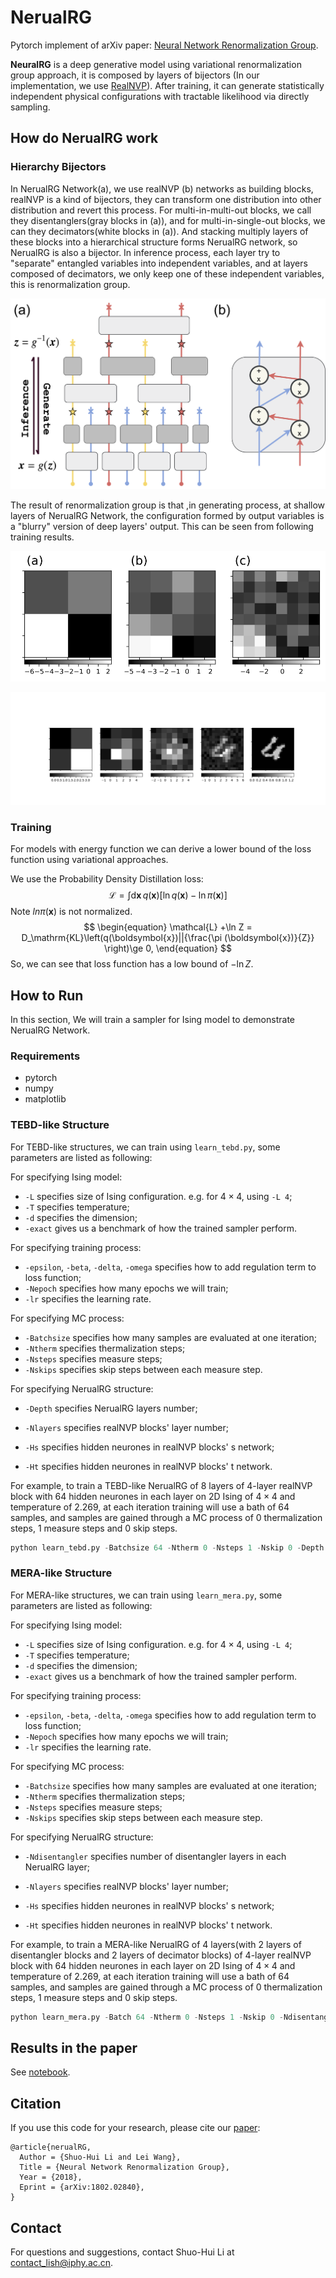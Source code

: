 

# NerualRG 

Pytorch implement of arXiv paper: [Neural Network Renormalization Group](https://arxiv.org/abs/1802.02840).

**NeuralRG** is a deep generative model using variational renormalization group approach, it is composed by layers of bijectors (In our implementation, we use [RealNVP](https://arxiv.org/abs/1605.08803)). After training, it can generate statistically independent physical configurations with tractable likelihood via directly sampling.

## How do NerualRG work

### Hierarchy Bijectors 

In NerualRG Network(a), we use realNVP (b) networks as building blocks, realNVP is a kind of bijectors, they can transform one distribution into other distribution and revert this process. For multi-in-multi-out blocks, we call they disentanglers(gray blocks in (a)), and for multi-in-single-out blocks, we can they decimators(white blocks in (a)). And stacking  multiply layers of these blocks into a hierarchical structure forms NerualRG network, so NerualRG is also a bijector. In inference process, each layer try to "separate" entangled variables into independent variables, and at layers composed of decimators, we only keep one of these independent variables, this is renormalization group.

![NerualRG Network](etc/Nflow.png)

The result of renormalization group is that ,in generating process, at shallow layers of NerualRG Network, the configuration formed by output variables is a "blurry" version of deep layers' output. This can be seen from following training results.

![2D Ising Configuration](etc/rg.png)

![MNIST](etc/mnist.png)

### Training

For models with energy function we can derive a lower bound of the loss function using variational approaches. 

We use the Probability Density Distillation loss:
$$
\begin{equation}
\mathcal{L} = \int \mathrm{d}{\boldsymbol{x}}\,  q(\boldsymbol{x}) \left[ \ln{q(\boldsymbol{x})} - \ln{{\pi} (\boldsymbol{x}) } \right]
\end{equation}
$$
Note $ln\pi(\boldsymbol{x})$ is not normalized.
$$
\begin{equation} 
 \mathcal{L} +\ln Z = D_\mathrm{KL}\left(q(\boldsymbol{x})||{\frac{\pi (\boldsymbol{x})}{Z}} \right)\ge 0, 
\end{equation}
$$
So, we can see that loss function has a low bound of $-\ln Z$.

## How to Run 

In this section, We will train a sampler for Ising model to demonstrate NerualRG Network.

### Requirements

* pytorch
* numpy
* matplotlib

### TEBD-like Structure

For TEBD-like structures, we can train using `learn_tebd.py`, some parameters are listed as following:

For specifying Ising model: 

* `-L` specifies size of Ising configuration. e.g. for $4\times4$, using `-L 4`;
* `-T` specifies temperature;
* `-d` specifies the dimension;
* `-exact` gives us a benchmark of how the trained sampler perform.

For specifying training process:

* `-epsilon`, `-beta`, `-delta`, `-omega` specifies how to add regulation term to loss function;
* `-Nepoch` specifies how many epochs we will train;
* `-lr` specifies the learning rate.

For specifying MC process:

* `-Batchsize` specifies how many samples are evaluated at one iteration;
* `-Ntherm` specifies thermalization steps;
* `-Nsteps` specifies measure steps;
* `-Nskips`  specifies skip steps between each measure step.

For specifying NerualRG structure:

* `-Depth` specifies NerualRG layers number;


* `-Nlayers` specifies realNVP blocks' layer number;
* `-Hs` specifies hidden neurones in realNVP blocks' s network;
* `-Ht` specifies hidden neurones in realNVP blocks' t network.




For example, to train a TEBD-like NerualRG of 8 layers of 4-layer realNVP block with 64 hidden neurones in each layer on 2D Ising of $4\times4$ and temperature of 2.269, at each iteration training will use a bath of 64 samples, and samples are gained through a MC process of 0 thermalization steps, 1 measure steps and 0 skip steps. 

```python
python learn_tebd.py -Batchsize 64 -Ntherm 0 -Nsteps 1 -Nskip 0 -Depth 8 -Nlayers 4 -Hs 64 -Ht 64 -target ising -T 2.269 -L 4 -d 2 -Nepoch 500 -lr 0.001 -train_model 
```

### MERA-like Structure

For MERA-like structures, we can train using `learn_mera.py`, some parameters are listed as following:

For specifying Ising model: 

- `-L` specifies size of Ising configuration. e.g. for $4\times4$, using `-L 4`;
- `-T` specifies temperature;
- `-d` specifies the dimension;
- `-exact` gives us a benchmark of how the trained sampler perform.

For specifying training process:

- `-epsilon`, `-beta`, `-delta`, `-omega` specifies how to add regulation term to loss function;
- `-Nepoch` specifies how many epochs we will train;
- `-lr` specifies the learning rate.

For specifying MC process:

- `-Batchsize` specifies how many samples are evaluated at one iteration;
- `-Ntherm` specifies thermalization steps;
- `-Nsteps` specifies measure steps;
- `-Nskips`  specifies skip steps between each measure step.

For specifying NerualRG structure:

- `-Ndisentangler` specifies number of disentangler layers in each NerualRG layer;


- `-Nlayers` specifies realNVP blocks' layer number;
- `-Hs` specifies hidden neurones in realNVP blocks' s network;
- `-Ht` specifies hidden neurones in realNVP blocks' t network.



For example, to train a MERA-like NerualRG of 4 layers(with 2 layers of disentangler blocks and 2 layers of decimator blocks) of 4-layer realNVP block with 64 hidden neurones in each layer on 2D Ising of $4\times4$ and temperature of 2.269, at each iteration training will use a bath of 64 samples, and samples are gained through a MC process of 0 thermalization steps, 1 measure steps and 0 skip steps.

```python
python learn_mera.py -Batch 64 -Ntherm 0 -Nsteps 1 -Nskip 0 -Ndisentangler 1 -Nlayers 4 -Hs 64 -Ht 64 -target ising -T 2.269 -L 4 -d 2 -Nepoch 500 -lr 0.001 -train_model 
```

## Results in the paper

See [notebook](etc/paper.md).

## Citation

If you use this code for your research, please cite our [paper](https://arxiv.org/abs/1802.02840):

```
@article{nerualRG,
  Author = {Shuo-Hui Li and Lei Wang},
  Title = {Neural Network Renormalization Group},
  Year = {2018},
  Eprint = {arXiv:1802.02840},
}
```

## Contact

For questions and suggestions, contact Shuo-Hui Li at [contact_lish@iphy.ac.cn](mailto:contact_lish@iphy.ac.cn).






